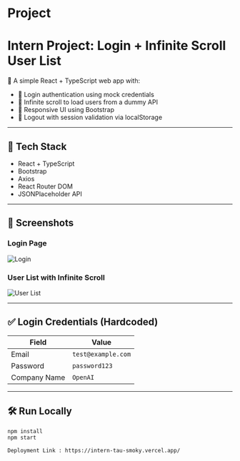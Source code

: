 # Project
# Intern Project: Login + Infinite Scroll User List

🚀 A simple React + TypeScript web app with:
- 🔐 Login authentication using mock credentials
- 🔄 Infinite scroll to load users from a dummy API
- 🎨 Responsive UI using Bootstrap
- 🚪 Logout with session validation via localStorage

---

## 🔧 Tech Stack

- React + TypeScript
- Bootstrap
- Axios
- React Router DOM
- JSONPlaceholder API

---

## 📸 Screenshots

### Login Page
![Login](./screenshots/login.png)

### User List with Infinite Scroll
![User List](./screenshots/user-list.png)

---

## ✅ Login Credentials (Hardcoded)

| Field         | Value                |
|---------------|----------------------|
| Email         | `test@example.com`   |
| Password      | `password123`        |
| Company Name  | `OpenAI`             |

---

## 🛠️ Run Locally

```bash
npm install
npm start

Deployment Link : https://intern-tau-smoky.vercel.app/
